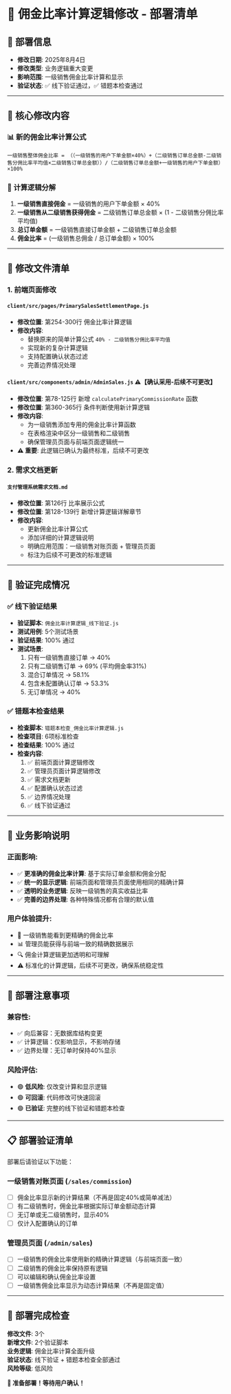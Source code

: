 # 🎯 佣金比率计算逻辑修改 - 部署清单

## 📅 部署信息
- **修改日期**: 2025年8月4日
- **修改类型**: 业务逻辑重大变更
- **影响范围**: 一级销售佣金比率计算和显示
- **验证状态**: ✅ 线下验证通过，✅ 错题本检查通过

---

## 🎯 **核心修改内容**

### 📊 **新的佣金比率计算公式**
```
一级销售整体佣金比率 = （（一级销售的用户下单金额×40%）+（二级销售订单总金额-二级销售分佣比率平均值×二级销售订单总金额））/（二级销售订单总金额+一级销售的用户下单金额）×100%
```

### 🧮 **计算逻辑分解**
1. **一级销售直接佣金** = 一级销售的用户下单金额 × 40%
2. **一级销售从二级销售获得佣金** = 二级销售订单总金额 × (1 - 二级销售分佣比率平均值)
3. **总订单金额** = 一级销售直接订单金额 + 二级销售订单总金额
4. **佣金比率** = (一级销售总佣金 / 总订单金额) × 100%

---

## 📁 **修改文件清单**

### **1. 前端页面修改** 
#### `client/src/pages/PrimarySalesSettlementPage.js`
- **修改位置**: 第254-300行 佣金比率计算逻辑
- **修改内容**: 
  - 替换原来的简单计算公式 `40% - 二级销售分佣比率平均值`
  - 实现新的复杂计算逻辑
  - 支持配置确认状态过滤
  - 完善边界情况处理

#### `client/src/components/admin/AdminSales.js` ⚠️【确认采用-后续不可更改】
- **修改位置**: 第78-125行 新增 `calculatePrimaryCommissionRate` 函数
- **修改位置**: 第360-365行 条件判断使用新计算逻辑
- **修改内容**:
  - 为一级销售添加专用的佣金比率计算函数
  - 在表格渲染中区分一级销售和二级销售
  - 确保管理员页面与前端页面逻辑统一
- **⚠️ 重要**: 此逻辑已确认为最终标准，后续不可更改

### **2. 需求文档更新**
#### `支付管理系统需求文档.md`
- **修改位置**: 第126行 比率展示公式
- **修改位置**: 第128-139行 新增计算逻辑详解章节
- **修改内容**:
  - 更新佣金比率计算公式
  - 添加详细的计算逻辑说明
  - 明确应用范围：一级销售对账页面 + 管理员页面
  - 标注为后续不可更改的标准逻辑

---

## 🧪 **验证完成情况**

### ✅ **线下验证结果**
- **验证脚本**: `佣金比率计算逻辑_线下验证.js`
- **测试用例**: 5个测试场景
- **验证结果**: 100% 通过
- **测试场景**:
  1. 只有一级销售直接订单 → 40%
  2. 只有二级销售订单 → 69% (平均佣金率31%)
  3. 混合订单情况 → 58.1%
  4. 包含未配置确认订单 → 53.3%
  5. 无订单情况 → 40%

### ✅ **错题本检查结果**
- **检查脚本**: `错题本检查_佣金比率计算逻辑.js`
- **检查项目**: 6项标准检查
- **检查结果**: 100% 通过
- **检查内容**:
  1. ✅ 前端页面计算逻辑修改
  2. ✅ 管理员页面计算逻辑修改
  3. ✅ 需求文档更新
  4. ✅ 配置确认状态过滤
  5. ✅ 边界情况处理
  6. ✅ 线下验证通过

---

## 🎯 **业务影响说明**

### **正面影响**:
- ✅ **更准确的佣金比率计算**: 基于实际订单金额和佣金分配
- ✅ **统一的显示逻辑**: 前端页面和管理员页面使用相同的精确计算
- ✅ **透明的业务逻辑**: 反映一级销售的真实收益比率
- ✅ **完善的边界处理**: 各种特殊情况都有合理的默认值

### **用户体验提升**:
- 🎨 一级销售能看到更精确的佣金比率
- 📊 管理员能获得与前端一致的精确数据展示
- 🔍 佣金计算逻辑更加透明和可理解
- ⚠️ 标准化的计算逻辑，后续不可更改，确保系统稳定性

---

## 🚀 **部署注意事项**

### **兼容性**:
- ✅ 向后兼容：无数据库结构变更
- ✅ 计算逻辑：仅影响显示，不影响存储
- ✅ 边界处理：无订单时保持40%显示

### **风险评估**:
- 🟢 **低风险**: 仅改变计算和显示逻辑
- 🟢 **可回滚**: 代码修改可快速回滚
- 🟢 **已验证**: 完整的线下验证和错题本检查

---

## 📋 **部署验证清单**

部署后请验证以下功能：

### **一级销售对账页面** (`/sales/commission`)
- [ ] 佣金比率显示新的计算结果（不再是固定40%或简单减法）
- [ ] 有二级销售时，佣金比率根据实际订单金额动态计算
- [ ] 无订单或无二级销售时，显示40%
- [ ] 仅计入配置确认的订单

### **管理员页面** (`/admin/sales`)
- [ ] 一级销售的佣金比率使用新的精确计算逻辑（与前端页面一致）
- [ ] 二级销售的佣金比率保持原有逻辑
- [ ] 可以编辑和确认佣金比率设置
- [ ] 一级销售佣金比率显示为动态计算结果（不再是固定值）

---

## 🎊 **部署完成检查**

**修改文件**: 3个  
**新增文件**: 2个验证脚本  
**业务逻辑**: 佣金比率计算全面升级  
**验证状态**: 线下验证 + 错题本检查全部通过  
**风险等级**: 低风险  

**🚀 准备部署！等待用户确认！**